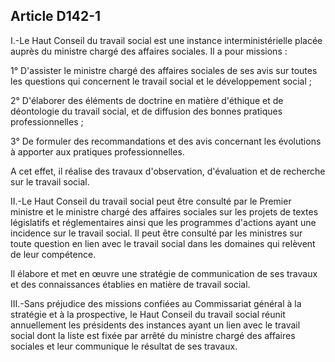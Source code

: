 ## Article D142-1

I.-Le Haut Conseil du travail social est une instance interministérielle placée auprès du ministre chargé des
affaires sociales. Il a pour missions :

1° D'assister le ministre chargé des affaires sociales de ses avis sur toutes les questions qui concernent le
travail social et le développement social ;

2° D'élaborer des éléments de doctrine en matière d'éthique et de déontologie du travail social, et de diffusion
des bonnes pratiques professionnelles ;

3° De formuler des recommandations et des avis concernant les évolutions à apporter aux pratiques
professionnelles.

A cet effet, il réalise des travaux d'observation, d'évaluation et de recherche sur le travail social.

II.-Le Haut Conseil du travail social peut être consulté par le Premier ministre et le ministre chargé des
affaires sociales sur les projets de textes législatifs et réglementaires ainsi que les programmes d'actions
ayant une incidence sur le travail social. Il peut être consulté par les ministres sur toute question en lien avec
le travail social dans les domaines qui relèvent de leur compétence.

Il élabore et met en œuvre une stratégie de communication de ses travaux et des connaissances établies en
matière de travail social.

III.-Sans préjudice des missions confiées au Commissariat général à la stratégie et à la prospective, le Haut
Conseil du travail social réunit annuellement les présidents des instances ayant un lien avec le travail social
dont la liste est fixée par arrêté du ministre chargé des affaires sociales et leur communique le résultat de ses
travaux.

